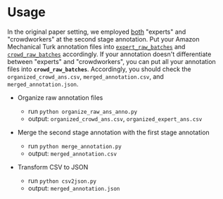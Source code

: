 # Usage
In the original paper setting, we employed <u>both</u> "experts" and "crowdworkers" at the second stage annotation. Put your Amazon Mechanical Turk annotation files into [`expert_raw_batches`](expert_raw_batches/) and [`crowd_raw_batches`](crowd_raw_batches/) accordingly. If your annotation doesn't differentiate between "experts" and "crowdworkers", you can put all your annotation files into **`crowd_raw_batches`**. Accordingly, you should check the `organized_crowd_ans.csv`, `merged_annotation.csv`, and `merged_annotation.json`.

- Organize raw annotation files
    * run `python organize_raw_ans_anno.py`
    * output: `organized_crowd_ans.csv`, `organized_expert_ans.csv`

- Merge the second stage annotation with the first stage annotation
    * run `python merge_annotation.py`
    * output: `merged_annotation.csv`

- Transform CSV to JSON
    * run `python csv2json.py`
    * output: `merged_annotation.json`

